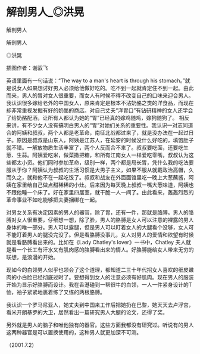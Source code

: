 # 解剖男人_◎洪晃

解剖男人

解剖男人

◎洪晃

插图作者：谢驭飞

英语里面有一句话说：“The way to a man's heart is through his stomach。”就是说女人如果想讨好男人必须给他做好吃的。吃不到一起就肯定住不到一起。由此而来，男人的胃对女人很重要，而女人有时候不得不改变自己的口味来迎合男人。我认识很多嫁给老外的中国女人，原来肯定是根本不沾奶酪之类的洋食品，而现在却非常重视发掘有好的奶酪的商店。对自己丈夫“洋胃口”有钻研精神的女人还学会了给奶酪配酒，让所有人都认为她的“胃”已经真的嫁鸡随鸡，嫁狗随狗了。 相反来讲，有不少女人没有搞明白男人的“胃”对她们关系的重要性。我认识一对志同道合的阿姨和叔叔，两个人都是老革命，南征北战都过来了，就是没办法在一起过日子。原因是叔叔是山东人，阿姨是江苏人，在延安的时候没什么好吃的，填饱肚子就不错。一解放物质生活丰富了，两个人反而合不来了。叔叔要吃面，还要吃生葱、生蒜。阿姨爱吃米，做菜撒把糖，和所有江南女人一样爱吃零嘴，叔叔认为这些都太小资。他们同时参加革命，级别一样，两个都是局长胃，凭什么我的吃法要服从于你？阿姨认为叔叔的生活习惯是大男子主义，如果不服从就戴政治高帽，久而久之，就和他不在一起吃饭了。叔叔和战友在外面面馆里吃一晚上大葱蘸酱，阿姨在家里给自己做点甜稀稀的小灶。后来因为每天晚上叔叔一嘴大葱味道，阿姨也不跟他睡一个床了。好在家里四居室，就干脆一人一间了。由此看来，轰轰烈烈的革命事业不如吃能够把夫妻捆绑在一起。

对男女关系有决定因素的男人的器官，除了胃，还有一件，那就是胳膊。男人的胳膊对女人很重要，仔细想一想，除了脸，男人的胳膊是女人可以注意的裸露的男人身体的唯一部分。男人可以露腿，但是男人可以盯着女人的大腿看个没够，女人可不能盯着男人的腿没完没了。但是看胳膊没事儿，女人对男人的爱情和欲望有时候就是看胳膊看出来的。比如在《Lady Chatley's lover》一书中，Chatley 夫人就是看一个长工有汗水又有肌肉感的胳膊看出来的情人。好胳膊能给女人带来无穷的联想，是浪漫的开始。

现如今的白领男人似乎也领会了这个道理，都知道二三十年代招女人喜欢的细皮嫩肉的小白脸已经彻底过时了。要想得到女人的注意必须有好肌肉。现在男人的服装开始为显示好胳膊而设计。我在香港碰到一帮很牛的白领，一人一件紧身设计的T恤，袖子紧紧地裹着练了又练的两根胳膊。

我认识一个罗马尼亚人，她丈夫到中国来工作后把她扔在巴黎，她天天去卢浮宫，看米开朗基罗的大卫，居然看出一篇研究男人大腿的论文，还得了奖。

另外就是男人的脑子和唯他独有的器官。这些方面我都没有研究过。听说有的男人这两种器官是可以置换使用的，这种男人就更加深不可测。

（2001.7.2）